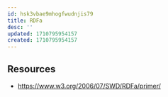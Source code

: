 ```yaml
---
id: hsk3vbae9mhogfwudnjis79
title: RDFa
desc: ''
updated: 1710795954157
created: 1710795954157
---
```



## Resources

- https://www.w3.org/2006/07/SWD/RDFa/primer/